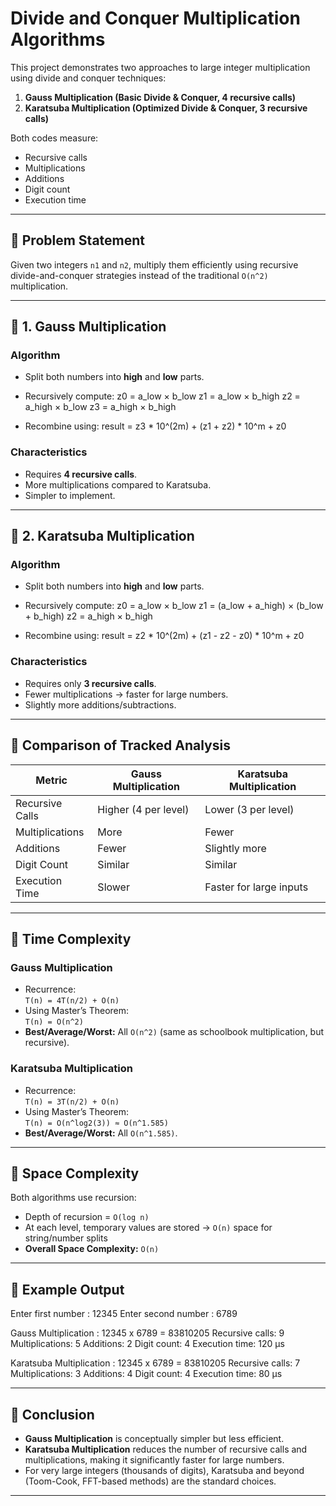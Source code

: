# Divide and Conquer Multiplication Algorithms

This project demonstrates two approaches to large integer multiplication using divide and conquer techniques:

1. **Gauss Multiplication (Basic Divide & Conquer, 4 recursive calls)**
2. **Karatsuba Multiplication (Optimized Divide & Conquer, 3 recursive calls)**

Both codes measure:
- Recursive calls
- Multiplications
- Additions
- Digit count
- Execution time

---

## 🔹 Problem Statement
Given two integers `n1` and `n2`, multiply them efficiently using recursive divide-and-conquer strategies instead of the traditional `O(n^2)` multiplication.

---

## 🔹 1. Gauss Multiplication

### Algorithm
- Split both numbers into **high** and **low** parts.
- Recursively compute:
z0 = a_low × b_low
z1 = a_low × b_high
z2 = a_high × b_low
z3 = a_high × b_high

- Recombine using:
result = z3 * 10^(2m) + (z1 + z2) * 10^m + z0

### Characteristics
- Requires **4 recursive calls**.
- More multiplications compared to Karatsuba.
- Simpler to implement.

---

## 🔹 2. Karatsuba Multiplication

### Algorithm
- Split both numbers into **high** and **low** parts.
- Recursively compute:
z0 = a_low × b_low
z1 = (a_low + a_high) × (b_low + b_high)
z2 = a_high × b_high

- Recombine using:
result = z2 * 10^(2m) + (z1 - z2 - z0) * 10^m + z0


### Characteristics
- Requires only **3 recursive calls**.
- Fewer multiplications → faster for large numbers.
- Slightly more additions/subtractions.

---

## 🔹 Comparison of Tracked Analysis

| Metric             | Gauss Multiplication | Karatsuba Multiplication |
|--------------------|----------------------|---------------------------|
| Recursive Calls    | Higher (4 per level) | Lower (3 per level)       |
| Multiplications    | More                 | Fewer                     |
| Additions          | Fewer                | Slightly more             |
| Digit Count        | Similar              | Similar                   |
| Execution Time     | Slower               | Faster for large inputs   |

---

## 🔹 Time Complexity

### Gauss Multiplication
- Recurrence:  
`T(n) = 4T(n/2) + O(n)`  
- Using Master’s Theorem:  
`T(n) = O(n^2)`  
- **Best/Average/Worst:** All `O(n^2)` (same as schoolbook multiplication, but recursive).  

### Karatsuba Multiplication
- Recurrence:  
`T(n) = 3T(n/2) + O(n)`  
- Using Master’s Theorem:  
`T(n) = O(n^log2(3)) ≈ O(n^1.585)`  
- **Best/Average/Worst:** All `O(n^1.585)`.  

---

## 🔹 Space Complexity
Both algorithms use recursion:
- Depth of recursion = `O(log n)`  
- At each level, temporary values are stored → `O(n)` space for string/number splits  
- **Overall Space Complexity:** `O(n)`  

---

## 🔹 Example Output
Enter first number : 12345
Enter second number : 6789

Gauss Multiplication : 12345 x 6789 = 83810205
Recursive calls: 9
Multiplications: 5
Additions: 2
Digit count: 4
Execution time: 120 µs

Karatsuba Multiplication : 12345 x 6789 = 83810205
Recursive calls: 7
Multiplications: 3
Additions: 4
Digit count: 4
Execution time: 80 µs

---

## 🔹 Conclusion
- **Gauss Multiplication** is conceptually simpler but less efficient.  
- **Karatsuba Multiplication** reduces the number of recursive calls and multiplications, making it significantly faster for large numbers.  
- For very large integers (thousands of digits), Karatsuba and beyond (Toom-Cook, FFT-based methods) are the standard choices.

---